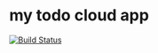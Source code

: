 # my todo cloud app

[![Build Status](https://travis-ci.com/teeteelaryor94/mytodocloud.svg?branch=master)](https://travis-ci.com/teeteelaryor94/mytodocloud)